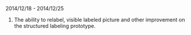 2014/12/18 - 2014/12/25

1. The ability to relabel, visible labeled picture and other improvement on the structured labeling prototype.

